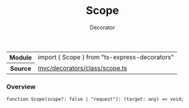 <header class="symbol-info-header">    <h1 id="scope">Scope</h1>    <label class="symbol-info-type-label decorator">Decorator</label>      </header>
<section class="symbol-info">      <table class="is-full-width">        <tbody>        <tr>          <th>Module</th>          <td>            <div class="lang-typescript">                <span class="token keyword">import</span> { Scope }                 <span class="token keyword">from</span>                 <span class="token string">"ts-express-decorators"</span>                            </div>          </td>        </tr>        <tr>          <th>Source</th>          <td>            <a href="https://github.com/Romakita/ts-express-decorators/blob/v2.0.0-5/src/mvc/decorators/class/scope.ts#L0-L0">                mvc/decorators/class/scope.ts            </a>        </td>        </tr>                </tbody>      </table>    </section>

### Overview

<pre><code class="typescript-lang">function <span class="token function">Scope</span><span class="token punctuation">(</span>scope?<span class="token punctuation">:</span> false | "request"<span class="token punctuation">)</span><span class="token punctuation">:</span> <span class="token punctuation">(</span>target<span class="token punctuation">:</span> <span class="token keyword">any</span><span class="token punctuation">)</span> => <span class="token keyword">void</span><span class="token punctuation">;</span></code></pre>
